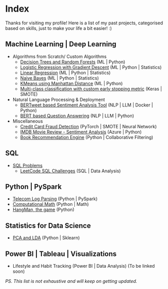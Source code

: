 # Index

Thanks for visiting my profile! Here is a list of my past projects, categorised based on skills, just to make your life a bit easier! :)

## Machine Learning | Deep Learning

- Algorithms from Scratch/ Custom Algorithms
    - [Decision Trees and Random Forests](https://github.com/Meenakshijk17/From_Scratch_Part_1-Decision-Trees-and-Random-Forests) (ML | Python)
    - [Logistic Regression with Gradient Descent](https://github.com/Meenakshijk17/From_Scratch_Part_2-Logistic_Regression_w_Gradient_Descent) (ML | Python | Statistics)
    - [Linear Regression](https://github.com/Meenakshijk17/From_Scratch_Part_3-Linear_Regression) (ML | Python | Statistics)
    - [Naive Bayes](https://github.com/Meenakshijk17/From_Scratch_Part_4-Naive_Bayes) (ML | Python | Statistics)
    - [KMeans using Manhattan Distance](https://github.com/Meenakshijk17/kMeans-pyclustering) (ML | Python)
    - [Multi-class classification with custom early stopping metric](https://github.com/Meenakshijk17/IMDB-movie-review) (Keras | SMOTE)
- Natural Language Processing & Deployment
    - [BERTweet based Sentiment Analysis Tool](https://github.com/Meenakshijk17/BerTweet_Deployment_Sentiment_Analysis) (NLP | LLM | Docker | Python)
    - [BERT based Question Answering](https://github.com/Meenakshijk17/BERT_Question_Answering) (NLP | LLM | Python)
- Miscellaneous
    - [Credit Card Fraud Detection](https://github.com/Meenakshijk17/fraud-detection-pytorch) (PyTorch | SMOTE | Neural Network)
    - [IMDB Movie Review - Sentiment Analysis](https://github.com/Meenakshijk17/IMDB-movie-review) (Azure | Python)
    - [Book Recommendation Engine](https://github.com/Meenakshijk17/book-recommendation-engine) (Python | Collaborative Filtering)


## SQL
- [SQL Problems](https://github.com/Meenakshijk17/SQL)
    - [LeetCode SQL Challenges](https://github.com/Meenakshijk17/SQL/tree/main/LeetCode) (SQL | Data Analysis)

## Python | PySpark
- [Telecom Log Parsing](https://github.com/Meenakshijk17/Telecom-Log-Parsing-with-PySpark) (Python | PySpark)
- [Computational Math](https://github.com/Meenakshijk17/computational-mathematics) (Python | Math)
- [HangMan, the game](https://github.com/Meenakshijk17/hangman) (Python)

## Statistics for Data Science
- [PCA and LDA](https://github.com/Meenakshijk17/IMDB-movie-review) (Python | Sklearn)

## Power BI | Tableau | Visualizations
- Lifestyle and Habit Tracking (Power BI | Data Analysis) (To be linked soon)



*PS. This list is not exhaustive and will keep on getting updated.*
